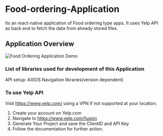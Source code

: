 # Food-ordering-Application
Its an react-native application of Food ordering type apps. It uses Yelp API as back end to fetch the data from already stored files.

## Application Overview
![Food Ordering Application Demo](images/ApplicationOverview/20200302_194029.gif)

### List of libraries used for development of this Application
API setup: AXIOS 
Navigation libraries(version dependent)

### To use Yelp API
Visit https://www.yelp.com/ using a VPN if not supported at your location.
1. Create your account on Yelp.com
2. Navigate to https://www.yelp.com/fusion
3. Generate Your Project and save the ClientID and API Key
4. Follow the documentation for further action.

